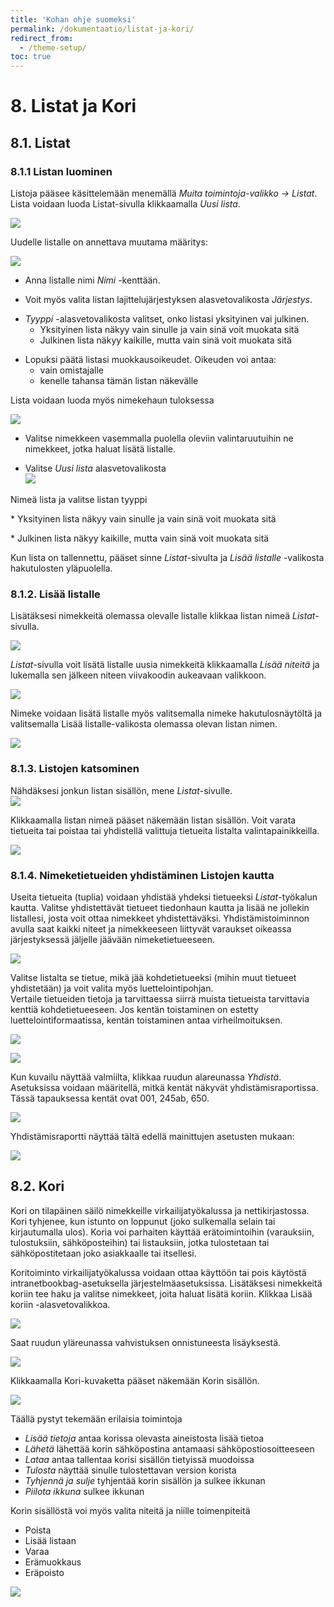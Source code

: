```yaml
---
title: 'Kohan ohje suomeksi'
permalink: /dokumentaatio/listat-ja-kori/
redirect_from:
  - /theme-setup/
toc: true
---
```


# 8. Listat ja Kori

## 8.1. Listat

### 8.1.1 Listan luominen

Listoja pääsee käsittelemään menemällä _Muita toimintoja-valikko -> Listat_. 
Lista voidaan luoda Listat-sivulla klikkaamalla _Uusi lista_.

![](/assets/files/docs/Listat_ja_Kori/lista.png)

Uudelle listalle on annettava muutama määritys:

![](/assets/files/docs/Listat_ja_Kori/luo_lista.png)

- Anna listalle nimi _Nimi_ -kenttään.

<!-- -->

- Voit myös valita listan lajittelujärjestyksen alasvetovalikosta
  _Järjestys_.

<!-- -->

- _Tyyppi_ -alasvetovalikosta valitset, onko listasi yksityinen vai
  julkinen.
  - Yksityinen lista näkyy vain sinulle ja vain sinä voit muokata
    sitä
  - Julkinen lista näkyy kaikille, mutta vain sinä voit muokata sitä

<!-- -->

- Lopuksi päätä listasi muokkausoikeudet. Oikeuden voi antaa:
  - vain omistajalle
  - kenelle tahansa tämän listan näkevälle

Lista voidaan luoda myös nimekehaun tuloksessa

![](/assets/files/docs/Listat_ja_Kori/listan_luominen_2.png)

- Valitse nimekkeen vasemmalla puolella oleviin valintaruutuihin ne
  nimekkeet, jotka haluat lisätä listalle.

<!-- -->

- Valitse _Uusi lista_ alasvetovalikosta  
  ![](/assets/files/docs/Listat_ja_Kori/uusi_lista1.png)

Nimeä lista ja valitse listan tyyppi

\* Yksityinen lista näkyy vain sinulle ja vain sinä voit muokata sitä

\* Julkinen lista näkyy kaikille, mutta vain sinä voit muokata sitä

Kun lista on tallennettu, pääset sinne _Listat_-sivulta ja _Lisää listalle_
-valikosta hakutulosten yläpuolella.

### 8.1.2. Lisää listalle

Lisätäksesi nimekkeitä olemassa olevalle listalle klikkaa listan nimeä _Listat_-sivulla.

![](/assets/files/docs/Listat_ja_Kori/lisaa_listalle_2.png)

_Listat_-sivulla voit lisätä listalle uusia nimekkeitä klikkaamalla _Lisää niteitä_ ja lukemalla sen jälkeen niteen viivakoodin aukeavaan valikkoon.

![](/assets/files/docs/Listat_ja_Kori/lisaa_niteita.png)

Nimeke voidaan lisätä listalle myös valitsemalla nimeke
hakutulosnäytöltä ja valitsemalla Lisää listalle-valikosta olemassa olevan
listan nimen.

![](/assets/files/docs/Listat_ja_Kori/Lisaa_listalle_3.png)

### 8.1.3. Listojen katsominen

Nähdäksesi jonkun listan sisällön, mene _Listat_-sivulle.  
![](/assets/files/docs/Listat_ja_Kori/katso_lista.PNG)

Klikkaamalla listan nimeä pääset näkemään listan sisällön. Voit varata tietueita tai poistaa tai yhdistellä valittuja tietueita listalta valintapainikkeilla. 

![](/assets/files/docs/Listat_ja_Kori/listan_sisalto.png)

### 8.1.4. Nimeketietueiden yhdistäminen Listojen kautta

Useita tietueita (tuplia) voidaan yhdistää yhdeksi tietueeksi
_Listat_-työkalun kautta. Valitse yhdistettävät tietueet tiedonhaun
kautta ja lisää ne jollekin listallesi, josta voit ottaa nimekkeet
yhdistettäväksi. Yhdistämistoiminnon avulla saat kaikki niteet ja
nimekkeeseen liittyvät varaukset oikeassa järjestyksessä jäljelle
jäävään nimeketietueeseen.

![](/assets/files/docs/Listat_ja_Kori/yhdistettävät_1.jpg)

Valitse listalta se tietue, mikä jää kohdetietueeksi (mihin muut
tietueet yhdistetään) ja voit valita myös luettelointipohjan.  
Vertaile tietueiden tietoja ja tarvittaessa siirrä muista tietueista
tarvittavia kenttiä kohdetietueeseen. Jos kentän toistaminen on estetty
luettelointiformaatissa, kentän toistaminen antaa virheilmoituksen.

![](/assets/files/docs/Listat_ja_Kori/luettelointi011.png)

![](/assets/files/docs/Listat_ja_Kori/luettelointi014.png)

Kun kuvailu näyttää valmiilta, klikkaa ruudun alareunassa _Yhdistä_.
Asetuksissa voidaan määritellä, mitkä kentät näkyvät
yhdistämisraportissa. Tässä tapauksessa kentät ovat 001, 245ab, 650.

![](/assets/files/docs/Listat_ja_Kori/luettelointi012.png)

Yhdistämisraportti näyttää tältä edellä mainittujen asetusten mukaan:

![](/assets/files/docs/Listat_ja_Kori/luettelointi013.png)

## 8.2. Kori

Kori on tilapäinen säilö nimekkeille virkailijatyökalussa ja
nettikirjastossa. Kori tyhjenee, kun istunto on loppunut (joko
sulkemalla selain tai kirjautumalla ulos). Koria voi parhaiten käyttää
erätoimintoihin (varauksiin, tulostuksiin, sähköposteihin) tai
listauksiin, jotka tulostetaan tai sähköpostitetaan joko asiakkaalle tai
itsellesi.

Koritoiminto virkailijatyökalussa voidaan ottaa käyttöön tai pois
käytöstä intranetbookbag-asetuksella järjestelmäasetuksissa. Lisätäksesi
nimekkeitä koriin tee haku ja valitse nimekkeet, joita haluat lisätä
koriin. Klikkaa Lisää koriin -alasvetovalikkoa.

![](/assets/files/docs/Listat_ja_Kori/lisaa_koriin.PNG)

Saat ruudun yläreunassa vahvistuksen onnistuneesta lisäyksestä.

![](/assets/files/docs/Listat_ja_Kori/lisatty_koriin.PNG)

Klikkaamalla Kori-kuvaketta pääset näkemään Korin sisällön.

![](/assets/files/docs/Listat_ja_Kori/korisi.PNG)

Täällä pystyt tekemään erilaisia toimintoja

- _Lisää tietoja_ antaa korissa olevasta aineistosta lisää tietoa
- _Lähetä_ lähettää korin sähköpostina antamaasi
  sähköpostiosoitteeseen
- _Lataa_ antaa tallentaa korisi sisällön tietyissä muodoissa
- _Tulosta_ näyttää sinulle tulostettavan version korista
- _Tyhjennä ja sulje_ tyhjentää korin sisällön ja sulkee ikkunan
- _Piilota ikkuna_ sulkee ikkunan

Korin sisällöstä voi myös valita niteitä ja niille toimenpiteitä

- Poista
- Lisää listaan
- Varaa
- Erämuokkaus
- Eräpoisto

![](/assets/files/docs/Listat_ja_Kori/kori_toimenpiteet.PNG)
